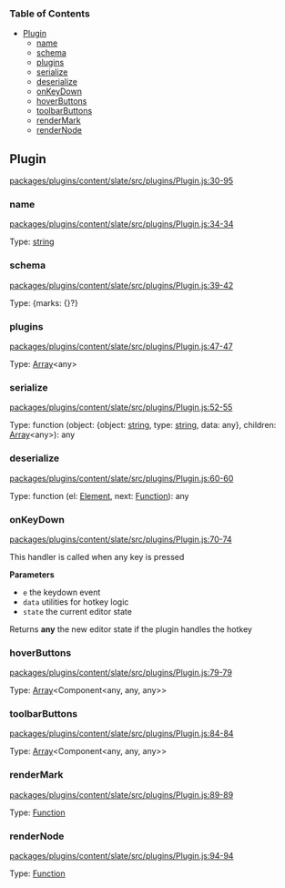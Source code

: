 <!-- Generated by documentation.js. Update this documentation by updating the source code. -->

### Table of Contents

-   [Plugin][1]
    -   [name][2]
    -   [schema][3]
    -   [plugins][4]
    -   [serialize][5]
    -   [deserialize][6]
    -   [onKeyDown][7]
    -   [hoverButtons][8]
    -   [toolbarButtons][9]
    -   [renderMark][10]
    -   [renderNode][11]

## Plugin

[packages/plugins/content/slate/src/plugins/Plugin.js:30-95][12]

### name

[packages/plugins/content/slate/src/plugins/Plugin.js:34-34][13]

Type: [string][14]

### schema

[packages/plugins/content/slate/src/plugins/Plugin.js:39-42][15]

Type: {marks: {}?}

### plugins

[packages/plugins/content/slate/src/plugins/Plugin.js:47-47][16]

Type: [Array][17]&lt;any>

### serialize

[packages/plugins/content/slate/src/plugins/Plugin.js:52-55][18]

Type: function (object: {object: [string][14], type: [string][14], data: any}, children: [Array][17]&lt;any>): any

### deserialize

[packages/plugins/content/slate/src/plugins/Plugin.js:60-60][19]

Type: function (el: [Element][20], next: [Function][21]): any

### onKeyDown

[packages/plugins/content/slate/src/plugins/Plugin.js:70-74][22]

This handler is called when any key is pressed

**Parameters**

-   `e`  the keydown event
-   `data`  utilities for hotkey logic
-   `state`  the current editor state

Returns **any** the new editor state if the plugin handles the hotkey

### hoverButtons

[packages/plugins/content/slate/src/plugins/Plugin.js:79-79][23]

Type: [Array][17]&lt;Component&lt;any, any, any>>

### toolbarButtons

[packages/plugins/content/slate/src/plugins/Plugin.js:84-84][24]

Type: [Array][17]&lt;Component&lt;any, any, any>>

### renderMark

[packages/plugins/content/slate/src/plugins/Plugin.js:89-89][25]

Type: [Function][21]

### renderNode

[packages/plugins/content/slate/src/plugins/Plugin.js:94-94][26]

Type: [Function][21]

[1]: #plugin

[2]: #name

[3]: #schema

[4]: #plugins

[5]: #serialize

[6]: #deserialize

[7]: #onkeydown

[8]: #hoverbuttons

[9]: #toolbarbuttons

[10]: #rendermark

[11]: #rendernode

[12]: https://github.com/nolandg/editor/blob/6264c3bb277e33cb6b170b876c49cfa4735ac196/packages/plugins/content/slate/src/plugins/Plugin.js#L30-L95 "Source code on GitHub"

[13]: https://github.com/nolandg/editor/blob/6264c3bb277e33cb6b170b876c49cfa4735ac196/packages/plugins/content/slate/src/plugins/Plugin.js#L34-L34 "Source code on GitHub"

[14]: https://developer.mozilla.org/docs/Web/JavaScript/Reference/Global_Objects/String

[15]: https://github.com/nolandg/editor/blob/6264c3bb277e33cb6b170b876c49cfa4735ac196/packages/plugins/content/slate/src/plugins/Plugin.js#L39-L42 "Source code on GitHub"

[16]: https://github.com/nolandg/editor/blob/6264c3bb277e33cb6b170b876c49cfa4735ac196/packages/plugins/content/slate/src/plugins/Plugin.js#L47-L47 "Source code on GitHub"

[17]: https://developer.mozilla.org/docs/Web/JavaScript/Reference/Global_Objects/Array

[18]: https://github.com/nolandg/editor/blob/6264c3bb277e33cb6b170b876c49cfa4735ac196/packages/plugins/content/slate/src/plugins/Plugin.js#L52-L55 "Source code on GitHub"

[19]: https://github.com/nolandg/editor/blob/6264c3bb277e33cb6b170b876c49cfa4735ac196/packages/plugins/content/slate/src/plugins/Plugin.js#L60-L60 "Source code on GitHub"

[20]: https://developer.mozilla.org/docs/Web/API/Element

[21]: https://developer.mozilla.org/docs/Web/JavaScript/Reference/Statements/function

[22]: https://github.com/nolandg/editor/blob/6264c3bb277e33cb6b170b876c49cfa4735ac196/packages/plugins/content/slate/src/plugins/Plugin.js#L70-L74 "Source code on GitHub"

[23]: https://github.com/nolandg/editor/blob/6264c3bb277e33cb6b170b876c49cfa4735ac196/packages/plugins/content/slate/src/plugins/Plugin.js#L79-L79 "Source code on GitHub"

[24]: https://github.com/nolandg/editor/blob/6264c3bb277e33cb6b170b876c49cfa4735ac196/packages/plugins/content/slate/src/plugins/Plugin.js#L84-L84 "Source code on GitHub"

[25]: https://github.com/nolandg/editor/blob/6264c3bb277e33cb6b170b876c49cfa4735ac196/packages/plugins/content/slate/src/plugins/Plugin.js#L89-L89 "Source code on GitHub"

[26]: https://github.com/nolandg/editor/blob/6264c3bb277e33cb6b170b876c49cfa4735ac196/packages/plugins/content/slate/src/plugins/Plugin.js#L94-L94 "Source code on GitHub"
